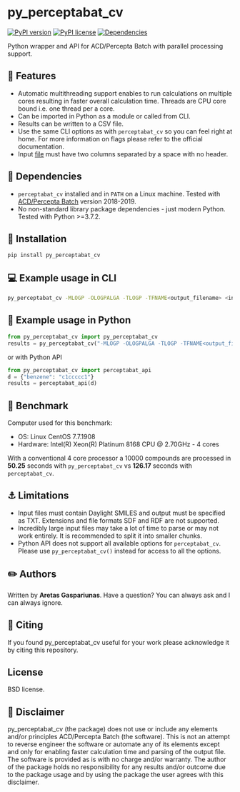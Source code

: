 # py_perceptabat_cv

[![PyPI version](https://badge.fury.io/py/py_perceptabat_cv.svg)](https://badge.fury.io/py/py_perceptabat_cv)
[![PyPI license](https://img.shields.io/pypi/l/py_perceptabat_cv)](https://pypi.python.org/pypi/py_perceptabat_cv/)
[![Dependencies](https://img.shields.io/badge/dependencies-none-brightgreen)](https://pypi.python.org/pypi/py_perceptabat_cv/)

Python wrapper and API for ACD/Percepta Batch with parallel processing support.

## :gem: Features
* Automatic multithreading support enables to run calculations on multiple cores resulting in faster overall calculation time. Threads are CPU core bound i.e. one thread per a core.
* Can be imported in Python as a module or called from CLI.
* Results can be written to a CSV file.
* Use the same CLI options as with `perceptabat_cv` so you can feel right at home. For more information on flags please refer to the official documentation.
* Input [file](py_perceptabat_cv/tests/compounds.smi) must have two columns separated by a space with no header.

## :hatching_chick: Dependencies
* `perceptabat_cv` installed and in `PATH` on a Linux machine. Tested with [ACD/Percepta Batch](https://www.acdlabs.com/products/percepta/index.php) version 2018-2019.
* No non-standard library package dependencies - just modern Python. Tested with Python >=3.7.2.

## :wrench: Installation
`pip install py_perceptabat_cv`

## :computer: Example usage in CLI
```bash
py_perceptabat_cv -MLOGP -OLOGPALGA -TLOGP -TFNAME<output_filename> <input_filename>
```
## :snake: Example usage in Python
```python
from py_perceptabat_cv import py_perceptabat_cv
results = py_perceptabat_cv("-MLOGP -OLOGPALGA -TLOGP -TFNAME<output_filename> <input_filename>")
```
or with Python API
```python
from py_perceptabat_cv import perceptabat_api
d = {"benzene": "c1ccccc1"}
results = perceptabat_api(d)
```

## :checkered_flag: Benchmark
Computer used for this benchmark:

* OS: Linux CentOS 7.7.1908
* Hardware: Intel(R) Xeon(R) Platinum 8168 CPU @ 2.70GHz - 4 cores

With a conventional 4 core processor a 10000 compounds are processed in **50.25** seconds with `py_perceptabat_cv` vs **126.17** seconds with `perceptabat_cv`.

## :anchor: Limitations
* Input files must contain Daylight SMILES and output must be specified as TXT. Extensions and file formats SDF and RDF are not supported.
* Incredibly large input files may take a lot of time to parse or may not work entirely. It is recommended to split it into smaller chunks.
* Python API does not support all available options for `perceptabat_cv`. Please use `py_perceptabat_cv()` instead for access to all the options.

## :pencil2: Authors
Written by **Aretas Gaspariunas**. Have a question? You can always ask and I can always ignore.

## :apple: Citing
If you found py_perceptabat_cv useful for your work please acknowledge it by citing this repository.

## License
BSD license.

## :poop: Disclaimer
py_perceptabat_cv (the package) does not use or include any elements and/or principles ACD/Percepta Batch (the software).
This is not an attempt to reverse engineer the software or automate any of its elements except and only for enabling faster calculation time and parsing of the output file.
The software is provided as is with no charge and/or warranty. The author of the package holds no responsibility for any results and/or outcome due to the package usage and by using the package the user agrees with this disclaimer.
